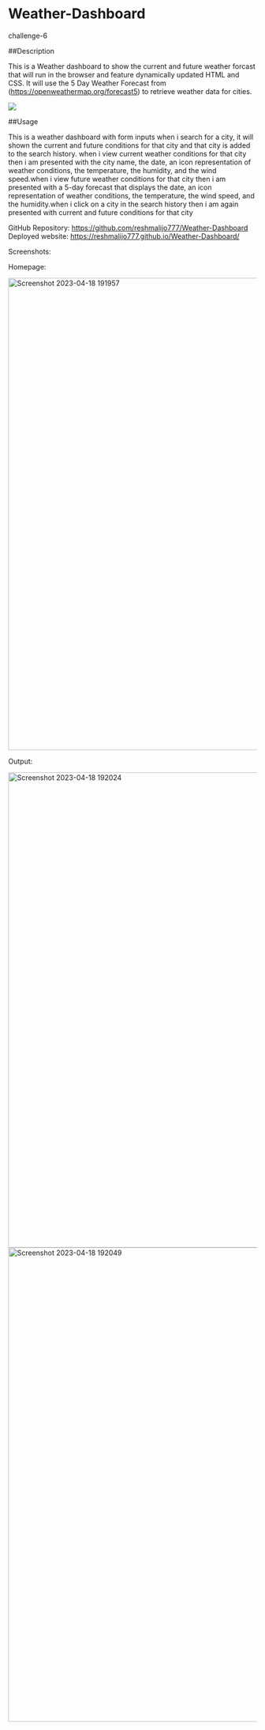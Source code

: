 # Weather-Dashboard
challenge-6

##Description

This is a Weather dashboard to show the current and future weather forcast that will run in the browser and feature dynamically updated HTML and CSS. It will use the 5 Day Weather Forecast from (https://openweathermap.org/forecast5) to retrieve weather data for cities.

<img src = "{https://img.shields.io/badge/JavaScript-323330?style=for-the-badge&logo=javascript&logoColor=F7DF1E}">


##Usage

This is a weather dashboard with form inputs when i search for a city, it will shown the current and future conditions for that city and that city is added to the search history. when i view current weather conditions for that city then i am presented with the city name, the date, an icon representation of weather conditions, the temperature, the humidity, and the wind speed.when i view future weather conditions for that city then i am presented with a 5-day forecast that displays the date, an icon representation of weather conditions, the temperature, the wind speed, and the humidity.when i click on a city in the search history then i am again presented with current and future conditions for that city

GitHub Repository: https://github.com/reshmalijo777/Weather-Dashboard
Deployed website: https://reshmalijo777.github.io/Weather-Dashboard/

Screenshots:

Homepage:

<img width="956" alt="Screenshot 2023-04-18 191957" src="https://user-images.githubusercontent.com/128992593/232935431-0b486d70-2c3f-48dd-b607-79772ca98169.png">

Output:

<img width="962" alt="Screenshot 2023-04-18 192024" src="https://user-images.githubusercontent.com/128992593/232935514-2c49d536-52bd-4dc7-965e-6b35673fe9b2.png">

<img width="960" alt="Screenshot 2023-04-18 192049" src="https://user-images.githubusercontent.com/128992593/232935546-9cd8071e-4ffe-4cf7-b52f-5c0e4ffbdfe4.png">

